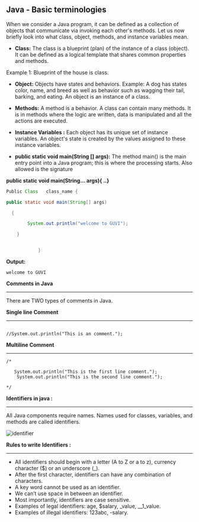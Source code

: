**Java - Basic terminologies**
----
When we consider a Java program, it can be defined as a collection of objects that communicate via invoking each other's methods. Let us now briefly look into what class, object, methods, and instance variables mean.

- **Class:** The class is a blueprint (plan) of the instance of a class (object). It can be defined as a logical template that shares common properties and methods.

Example 1: Blueprint of the house is class.


- **Object:**  Objects have states and behaviors. Example: A dog has states color, name, and breed as well as behavior such as wagging their tail, barking, and eating. An object is an instance of a class.

- **Methods:** A method is a behavior. A class can contain many methods. It is in methods where the logic are written, data is manipulated and all the actions are executed.


- **Instance Variables :** Each object has its unique set of instance variables. An object's state is created by the values assigned to these instance variables.

- **public static void main(String [] args):** The method main() is the main entry point into a Java program; this is where the processing starts. Also allowed is the signature 

**public static void main(String… args){ ..}**
~~~java
Public Class   class_name {

public static void main(String[] args)

  {

        System.out.println("welcome to GUVI");

    }


            }
~~~
**Output:**
~~~
welcome to GUVI
~~~
**Comments in Java**

---

There are TWO types of comments in Java. 

**Single line Comment**

---

~~~

//System.out.println("This is an comment.");

~~~
**Multiline Comment**

---

~~~
/*

   System.out.println("This is the first line comment.");
    System.out.println("This is the second line comment.");

*/
~~~

**Identifiers in java :**

---
All Java components require names. Names used for classes, variables, and methods are called identifiers.

![identifier](https://github.com/rhushikesh2000/JAVA_TUTORIAL_/assets/124034778/117cb80f-6600-4859-9c9f-ab3954b07c0c)


  

**Rules to write** **Identifiers :**

---

- All identifiers should begin with a letter (A to Z or a to z), currency character ($) or an underscore (\_).
- After the first character, identifiers can have any combination of characters.
- A key word cannot be used as an identifier.
- We can’t use space in between an identifier.
- Most importantly, identifiers are case sensitive.
- Examples of legal identifiers: age, $salary, \_value, \_\_1\_value.
- Examples of illegal identifiers: 123abc, -salary.


